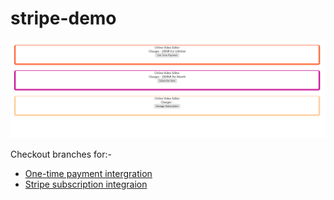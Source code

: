 # stripe-demo

![Alt text](https://github.com/TrickSumo/stripe-demo/blob/main/Stripe%20Demo%20UI.png?raw=true)

Checkout branches for:-

- [One-time payment intergration](https://github.com/TrickSumo/stripe-demo/tree/one-time-payment)
- [Stripe subscription integraion](https://github.com/TrickSumo/stripe-demo/tree/subscription)
